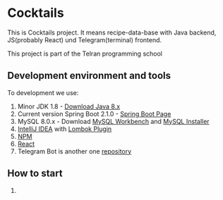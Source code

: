 # Cocktails 

This is Cocktails project. It means recipe-data-base with Java backend, JS(probably React) und 
Telegram(terminal) frontend. 

This project is part of the Telran programming school

## Development environment and tools

To development we use:

1. Minor JDK 1.8 - [Download Java 8.x](https://www.oracle.com/technetwork/java/javase/downloads/index.html)
2. Current version Spring Boot 2.1.0 - [Spring Boot Page](https://spring.io/projects/spring-boot)
3. MySQL 8.0.x - Download [MySQL Workbench](https://www.mysql.com/de/downloads/)  and [MySQL Installer](https://dev.mysql.com/downloads/installer/)
4. [IntelliJ IDEA](https://www.jetbrains.com/idea/) with [Lombok Plugin](https://plugins.jetbrains.com/plugin/6317-lombok-plugin)
5. [NPM](https://www.npmjs.com/)
6. [React](https://reactjs.org/)
7. Telegram Bot is another one [repository](https://github.com/andron13/telegramBotForAWSExample13)

## How to start

1. 


